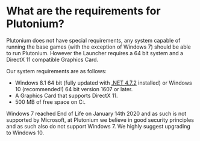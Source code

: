 # What are the requirements for Plutonium?

Plutonium does not have special requirements, any system capable of running the base games (with the exception of Windows 7) should be able to run Plutonium.
However the Launcher requires a 64 bit system and a DirectX 11 compatible Graphics Card.

Our system requirements are as follows:
* Windows 8.1 64 bit (fully updated with [.NET 4.7.2](http://go.microsoft.com/fwlink/?linkid=863265) installed) or Windows 10 (recommended!) 64 bit version 1607 or later.
* A Graphics Card that supports DirectX 11.
* 500 MB of free space on C:\.

<Alert variant="warning">

Windows 7 reached End of Life on January 14th 2020 and as such is not supported by Microsoft, at Plutonium we believe in good security principles and as such also do not support Windows 7. We highly suggest upgrading to Windows 10.

</Alert>
